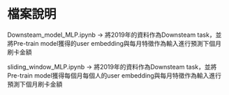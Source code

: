 # 檔案說明

Downsteam_model_MLP.ipynb -> 將2019年的資料作為Downsteam task，並將Pre-train model獲得的user embedding與每月特徵作為輸入進行預測下個月刷卡金額

sliding_window_MLP.ipynb -> 將2019年的資料作為Downsteam task，並將Pre-train model獲得每個月每個人的user embedding與每月特徵作為輸入進行預測下個月刷卡金額
